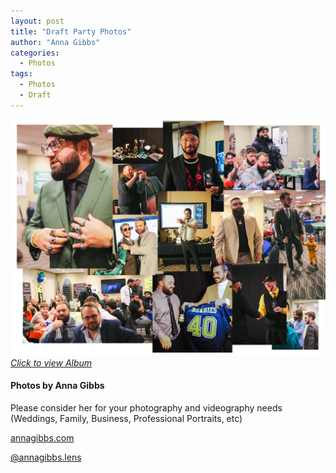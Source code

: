 ```yaml
---
layout: post
title: "Draft Party Photos"
author: "Anna Gibbs"
categories:
  - Photos
tags:
  - Photos
  - Draft
---
```


[![Draft Party](draftnight2324banner.png)*Click to view Album*](https://annagibbsphotovideo.pixieset.com/loldraftparty/)

#### Photos by Anna Gibbs
Please consider her for your photography and videography needs (Weddings, Family, Business, Professional Portraits, etc)

[annagibbs.com](https://annagibbs.com)

[@annagibbs.lens](https://www.instagram.com/annagibbs.lens)
